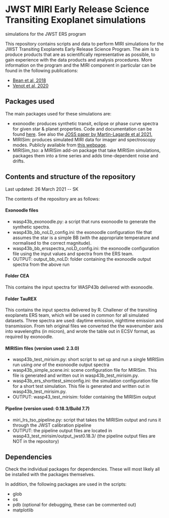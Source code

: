 # JWST MIRI Early Release Science Transiting Exoplanet simulations
simulations for the JWST ERS program

This repository contains scripts and data to perform MIRI simulations for the JWST Transiting Exoplanets Early Release Science Program. The aim is to produce products that are as scientifically representative as possible, to gain experience with the data products and analysis procedures. More information on the program and the MIRI component in particular can be found in the following publications:

* [Bean et al, 2018](https://ui.adsabs.harvard.edu/abs/2018PASP..130k4402B/abstract)
* [Venot et al, 2020](https://ui.adsabs.harvard.edu/abs/2020ApJ...890..176V/abstract)

## Packages used

The main packages used for these simulations are:

* exonoodle: produces synthetic transit, eclipse or phase curve spectra for given star & planet properties. Code and documentation can be found [here](https://gitlab.com/mmartin-lagarde/exonoodle-exoplanets).  See also the [JOSS paper by Martin-Lagarde et al 2021.](https://joss.theoj.org/papers/10.21105/joss.02287)
* MIRISim: produces simulated MIRI data for imager and spectroscopy modes. Publicly available from [this webpage](https://wiki.miricle.org/Public/MIRISim_Public).
* MIRISim\_tso: a MIRISim add-on package that take MIRISim simulations, packages them into a time series and adds time-dependent noise and drifts.

## Contents and structure of the repository

Last updated: 26 March 2021 -- SK

The contents of the repository are as follows:

#### Exonoodle files
* wasp43b\_exonoodle.py: a script that runs exonoodle to generate the synthetic spectra. 
* wasp43b\_bb\_noLD\_config.ini: the exonoodle configuration file that assumes the star is a simple BB (with the appropriate temperature and normalised to the correct magnitude).
* wasp43b\_bb\_ersspectra\_noLD\_config.ini: the exonoodle configuration file using the input values and spectra from the ERS team. 
* OUTPUT: output\_bb\_noLD: folder containing the exonoodle output spectra from the above run


#### Folder CEA
This contains the input spectra for WASP43b delivered with exonoodle. 

#### Folder TauREX
This contains the input spectra delivered by R. Challener of the transiting exoplanets ERS team, which will be used in common for all simulated datasets. Three spectra are used: daytime emission, nighttime emission and transmission. From teh original files we converted the the wavenumber axis into wavelengths (in micron), and wrote the table out in ECSV format, as required by exonoodle. 

#### MIRISim files (version used: 2.3.0)
* wasp43b\_test\_mirisim.py: short script to set up and run a single MIRISim run using *one* of the exonoodle output spectra
* wasp43b\_simple\_scene.ini: scene configuration file for MIRISim. This file is generated and written out in wasp43b\_test\_mirisim.py.
* wasp43b\_ers\_shorttest\_simconfig.ini: the simulation configuration file for a short test simulation. This file is generated and written out in wasp43b\_test\_mirisim.py.
* OUTPUT: wasp43\_test\_mirisim: folder containing the MIRISim output

#### Pipeline (version used: 0.18.3/Build 7.7)
* miri\_lrs\_tso\_pipeline.py: script that takes the MIRISim output and runs it through the JWST calibration pipeline
* OUTPUT: the pipeline output files are located in wasp43\_test\_mirisim/output\_jwst0.18.3/ (the pipeline output files are NOT in the repository)



## Dependencies

Check the individual packages for dependencies. These will most likely all be installed with the packages themselves.

In addition, the following packages are used in the scripts:
* glob
* os
* pdb (optional for debugging, these can be commented out)
* matplotlib
